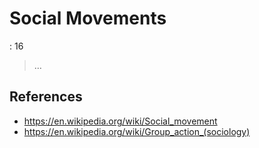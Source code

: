 # Social Movements

: 16

> …
> 

## References

- https://en.wikipedia.org/wiki/Social_movement
- https://en.wikipedia.org/wiki/Group_action_(sociology)